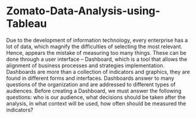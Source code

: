 # Zomato-Data-Analysis-using-Tableau
Due to the development of information technology, every enterprise has a lot of data, which magnify the difficulties of selecting the most relevant. Hence, appears the mistake of measuring too many things. These can be done through a user interface – Dashboard, which is a tool that allows the alignment of business processes and strategies implementation. Dashboards are more than a collection of indicators and graphics, they are found in different forms and interfaces. Dashboards answer to many questions of the organization and are addressed to different types of audiences. Before creating a Dashboard, we must answer the following questions: who is our audience, what decisions should be taken after the analysis, in what context will be used, how often should be measured the indicators?
